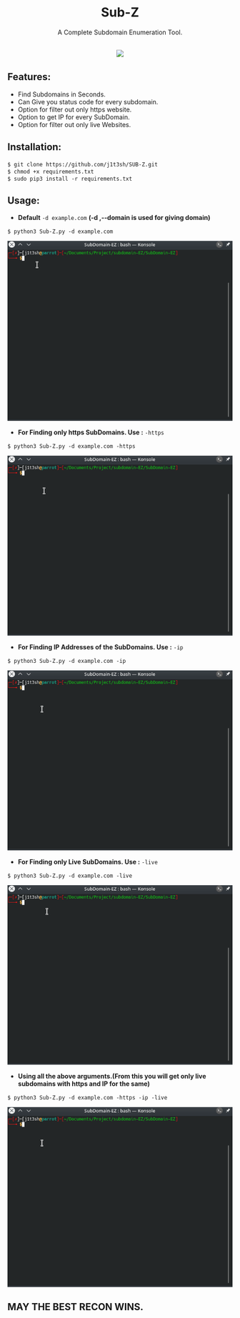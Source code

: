 <h1 align="center">Sub-Z</h1>
<p align="center">A Complete Subdomain Enumeration Tool.</p><br>
<div align="center">
<img src="https://forthebadge.com/images/badges/made-with-python.svg" >
</div>

## Features:

- Find Subdomains in Seconds.
- Can Give you status code for every subdomain.
- Option for filter out only https website.
- Option to get IP for every SubDomain.
- Option for filter out only live Websites.

## Installation:

```
$ git clone https://github.com/j1t3sh/SUB-Z.git
$ chmod +x requirements.txt
$ sudo pip3 install -r requirements.txt
```

## Usage:

- **Default** `-d example.com` **(-d ,--domain is used for giving domain)**
```
$ python3 Sub-Z.py -d example.com
```
![-d Usage](Assets/1.gif)


- **For Finding only https SubDomains. Use :** `-https`
```
$ python3 Sub-Z.py -d example.com -https
```
![-https Usage](Assets/2.gif)


- **For Finding IP Addresses of the SubDomains. Use :** `-ip`
```
$ python3 Sub-Z.py -d example.com -ip
```
![-ip Usage](Assets/3.gif)


- **For Finding only Live SubDomains. Use :** `-live`
```
$ python3 Sub-Z.py -d example.com -live
```
![-live Usage](Assets/4.gif)


- **Using all the above arguments.(From this you will get only live subdomains with https and IP for the same)**
```
$ python3 Sub-Z.py -d example.com -https -ip -live
```
![all Usage](Assets/5.gif)

## MAY THE BEST RECON WINS.
